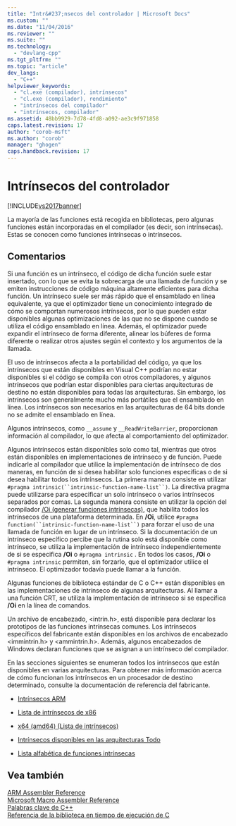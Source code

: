 ```yaml
---
title: "Intr&#237;nsecos del controlador | Microsoft Docs"
ms.custom: ""
ms.date: "11/04/2016"
ms.reviewer: ""
ms.suite: ""
ms.technology: 
  - "devlang-cpp"
ms.tgt_pltfrm: ""
ms.topic: "article"
dev_langs: 
  - "C++"
helpviewer_keywords: 
  - "cl.exe (compilador), intrínsecos"
  - "cl.exe (compilador), rendimiento"
  - "intrínsecos del compilador"
  - "intrínsecos, compilador"
ms.assetid: 48bb9929-7d78-4fd8-a092-ae3c9f971858
caps.latest.revision: 17
author: "corob-msft"
ms.author: "corob"
manager: "ghogen"
caps.handback.revision: 17
---
```

# Intr&#237;nsecos del controlador
[!INCLUDE[vs2017banner](../assembler/inline/includes/vs2017banner.md)]

La mayoría de las funciones está recogida en bibliotecas, pero algunas funciones están incorporadas en el compilador \(es decir, son intrínsecas\).  Estas se conocen como funciones intrínsecas o intrínsecos.  
  
## Comentarios  
 Si una función es un intrínseco, el código de dicha función suele estar insertado, con lo que se evita la sobrecarga de una llamada de función y se emiten instrucciones de código máquina altamente eficientes para dicha función.  Un intrínseco suele ser más rápido que el ensamblado en línea equivalente, ya que el optimizador tiene un conocimiento integrado de cómo se comportan numerosos intrínsecos, por lo que pueden estar disponibles algunas optimizaciones de las que no se dispone cuando se utiliza el código ensamblado en línea.  Además, el optimizador puede expandir el intrínseco de forma diferente, alinear los búferes de forma diferente o realizar otros ajustes según el contexto y los argumentos de la llamada.  
  
 El uso de intrínsecos afecta a la portabilidad del código, ya que los intrínsecos que están disponibles en Visual C\+\+ podrían no estar disponibles si el código se compila con otros compiladores, y algunos intrínsecos que podrían estar disponibles para ciertas arquitecturas de destino no están disponibles para todas las arquitecturas.  Sin embargo, los intrínsecos son generalmente mucho más portátiles que el ensamblado en línea.  Los intrínsecos son necesarios en las arquitecturas de 64 bits donde no se admite el ensamblado en línea.  
  
 Algunos intrínsecos, como `__assume` y `__ReadWriteBarrier`, proporcionan información al compilador, lo que afecta al comportamiento del optimizador.  
  
 Algunos intrínsecos están disponibles solo como tal, mientras que otros están disponibles en implementaciones de intrínseco y de función.  Puede indicarle al compilador que utilice la implementación de intrínseco de dos maneras, en función de si desea habilitar solo funciones específicas o de si desea habilitar todos los intrínsecos.  La primera manera consiste en utilizar `#pragma intrinsic(``intrinsic-function-name-list``)`.  La directiva pragma puede utilizarse para especificar un solo intrínseco o varios intrínsecos separados por comas.  La segunda manera consiste en utilizar la opción del compilador [\/Oi \(generar funciones intrínsecas\)](../build/reference/oi-generate-intrinsic-functions.md), que habilita todos los intrínsecos de una plataforma determinada.  En **\/Oi**, utilice `#pragma function(``intrinsic-function-name-list``)` para forzar el uso de una llamada de función en lugar de un intrínseco.  Si la documentación de un intrínseco específico percibe que la rutina solo está disponible como intrínseco, se utiliza la implementación de intrínseco independientemente de si se especifica **\/Oi** o `#pragma intrinsic` .  En todos los casos, **\/Oi** o `#pragma intrinsic` permiten, sin forzarlo, que el optimizador utilice el intrínseco.  El optimizador todavía puede llamar a la función.  
  
 Algunas funciones de biblioteca estándar de C o C\+\+ están disponibles en las implementaciones de intrínseco de algunas arquitecturas.  Al llamar a una función CRT, se utiliza la implementación de intrínseco si se especifica **\/Oi** en la línea de comandos.  
  
 Un archivo de encabezado, \<intrin.h\>, está disponible para declarar los prototipos de las funciones intrínsecas comunes.  Los intrínsecos específicos del fabricante están disponibles en los archivos de encabezado \<immintrin.h\> y \<ammintrin.h\>.  Además, algunos encabezados de Windows declaran funciones que se asignan a un intrínseco del compilador.  
  
 En las secciones siguientes se enumeran todos los intrínsecos que están disponibles en varias arquitecturas.  Para obtener más información acerca de cómo funcionan los intrínsecos en un procesador de destino determinado, consulte la documentación de referencia del fabricante.  
  
-   [Intrínsecos ARM](../intrinsics/arm-intrinsics.md)  
  
-   [Lista de intrínsecos de x86](../intrinsics/x86-intrinsics-list.md)  
  
-   [x64 \(amd64\) \(Lista de intrínsecos\)](../intrinsics/x64-amd64-intrinsics-list.md)  
  
-   [Intrínsecos disponibles en las arquitecturas Todo](../intrinsics/intrinsics-available-on-all-architectures.md)  
  
-   [Lista alfabética de funciones intrínsecas](../intrinsics/alphabetical-listing-of-intrinsic-functions.md)  
  
## Vea también  
 [ARM Assembler Reference](../assembler/arm/arm-assembler-reference.md)   
 [Microsoft Macro Assembler Reference](../assembler/masm/microsoft-macro-assembler-reference.md)   
 [Palabras clave de C\+\+](../cpp/keywords-cpp.md)   
 [Referencia de la biblioteca en tiempo de ejecución de C](../c-runtime-library/c-run-time-library-reference.md)